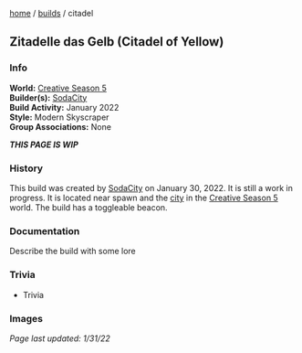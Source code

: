 [home](/) / [builds](/builds) / citadel

## Zitadelle das Gelb (Citadel of Yellow)

### Info
**World:** [Creative Season 5](/worlds/arc5)  
**Builder(s):** [SodaCity](/members/sodacity)  
**Build Activity:** January 2022  
**Style:** Modern Skyscraper  
**Group Associations:** None  

***THIS PAGE IS WIP***

### History
This build was created by [SodaCity](/members/sodacity) on January 30, 2022. It is still a work in progress. It is located near spawn and the [city](arc45city) in the [Creative Season 5](/worlds/arc5) world. The build has a toggleable beacon.

### Documentation
Describe the build with some lore

### Trivia
- Trivia

### Images



*Page last updated: 1/31/22*
